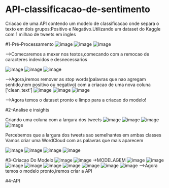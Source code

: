 # API-classificacao-de-sentimento
Criacao de uma API contendo um  modelo de classificacao onde separa o texto em dois grupos:Positivo e Negativo.Utilizando um dataset do Kaggle com 1 milhao de tweets em ingles

#1-Pré-Processamento
![image](https://github.com/user-attachments/assets/f1fe50eb-88bc-47a6-a465-6c96a0554470)
![image](https://github.com/user-attachments/assets/be43674a-301e-444c-af80-41942b3bbbdb)
![image](https://github.com/user-attachments/assets/191c6f3f-f456-45ee-a40d-9da4c93a8156)

-->Comecaremos a mexer nos textos,comecando com a remocao de caracteres indevidos e desnecessarios

![image](https://github.com/user-attachments/assets/63253c71-b6f6-4dbc-a01a-43dfe046b5dc)
![image](https://github.com/user-attachments/assets/ac8989ac-16de-4622-b2a4-9d666578dc82)
![image](https://github.com/user-attachments/assets/d2856152-f7ff-4026-a976-c9c79e4441d6)

-->Agora,iremos remover as stop words(palavras que nao agregam sentido,nem positivo ou negativo) com a criacao de uma nova coluna ['clean_text'] 
![image](https://github.com/user-attachments/assets/86b7ed21-eb10-45dd-a57c-4ddfb8dd176e)
![image](https://github.com/user-attachments/assets/587cf15b-f9c5-4e98-a094-8ffa2e9995b0)
![image](https://github.com/user-attachments/assets/54dda82f-60be-45c1-b394-5e1d535b1b0a)

-->Agora temos o dataset pronto e limpo para a criacao do modelo!

#2-Analise e insights 

Criando uma coluna com a largura dos tweets
![image](https://github.com/user-attachments/assets/62200628-59b1-4d07-8023-6d9fc0b18f37)
![image](https://github.com/user-attachments/assets/1d503363-09d6-4598-9d76-86c120c54673)
![image](https://github.com/user-attachments/assets/3eed1977-c669-4c74-9cef-53d1990b0184)
![image](https://github.com/user-attachments/assets/905f3ebc-10f6-4d56-8327-5db28f6811a3)

Percebemos que a largura dos tweets sao semelhantes em ambas classes
Vamos criar uma WordCloud com as palavras que mais aparecem

![image](https://github.com/user-attachments/assets/c343af31-3a8b-4079-ae2c-c18841c4094c)
![image](https://github.com/user-attachments/assets/9616c0a5-dd36-429f-acfc-618b885a4d0c)
![image](https://github.com/user-attachments/assets/40e10654-3973-479f-a85a-2968588dd0ef)
![image](https://github.com/user-attachments/assets/542bd5c4-7745-4e2c-b545-ed32cbc7d9ea)

#3-Criacao Do Modelo
![image](https://github.com/user-attachments/assets/6fd64b9f-4305-4edd-b331-67af23d1e1ea)
![image](https://github.com/user-attachments/assets/7ae5cbec-70cb-4cc0-8b14-925d6e175e68)
->MODELAGEM
![image](https://github.com/user-attachments/assets/911cc1f1-22ea-412e-af35-59b1e754a26c)
![image](https://github.com/user-attachments/assets/8a07375e-6cbc-4ecd-a15c-fed2eceb9270)
![image](https://github.com/user-attachments/assets/73e1d74c-6a31-41eb-9831-90e1eba62bdd)
![image](https://github.com/user-attachments/assets/e881ba8b-8cfc-4db6-97eb-891eb9631bd4)
![image](https://github.com/user-attachments/assets/3c87c1e5-1ef9-4443-8bbc-5364bc52a388)
![image](https://github.com/user-attachments/assets/980963b9-f4eb-4cbe-8c51-26d57d5f895d)
![image](https://github.com/user-attachments/assets/040a7988-e14d-4541-8640-3e7d6fb7302b)
![image](https://github.com/user-attachments/assets/7a356f1a-d50f-4e89-a9ea-b19efbed1d59)
![image](https://github.com/user-attachments/assets/28925f7a-75e1-4381-b85b-f038930f99a7)
-->Agora temos o modelo pronto,iremos criar a API

#4-API










